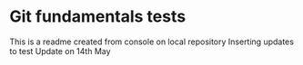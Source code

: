 # Git fundamentals tests

This is a readme created from console on local repository
Inserting updates to test
Update on 14th May
